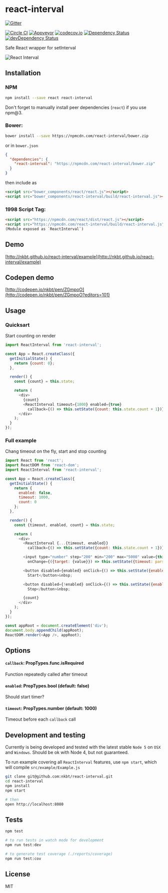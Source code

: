 # react-interval

[![Gitter](https://badges.gitter.im/Join%20Chat.svg)](https://gitter.im/nkbt/help)

[![Circle CI](https://circleci.com/gh/nkbt/react-interval.svg?style=shield)](https://circleci.com/gh/nkbt/react-interval)
[![Appveyor](https://ci.appveyor.com/api/projects/status/iq9ny700mnemkq6v?svg=true)](https://ci.appveyor.com/project/nkbt/react-interval)
[![codecov.io](https://codecov.io/github/nkbt/react-interval/coverage.svg?branch=master)](https://codecov.io/github/nkbt/react-interval?branch=master)
[![Dependency Status](https://david-dm.org/nkbt/react-interval.svg)](https://david-dm.org/nkbt/react-interval)
[![devDependency Status](https://david-dm.org/nkbt/react-interval/dev-status.svg)](https://david-dm.org/nkbt/react-interval#info=devDependencies)

Safe React wrapper for setInterval


![React Interval](./src/example/react-interval.gif)


## Installation

### NPM

```sh
npm install --save react react-interval
```

Don't forget to manually install peer dependencies (`react`) if you use npm@3.


### Bower:
```sh
bower install --save https://npmcdn.com/react-interval/bower.zip
```

or in `bower.json`

```json
{
  "dependencies": {
    "react-interval": "https://npmcdn.com/react-interval/bower.zip"
  }
}
```

then include as
```html
<script src="bower_components/react/react.js"></script>
<script src="bower_components/react-interval/build/react-interval.js"></script>
```


### 1998 Script Tag:
```html
<script src="https://npmcdn.com/react/dist/react.js"></script>
<script src="https://npmcdn.com/react-interval/build/react-interval.js"></script>
(Module exposed as `ReactInterval`)
```


## Demo

[http://nkbt.github.io/react-interval/example](http://nkbt.github.io/react-interval/example)

## Codepen demo

[http://codepen.io/nkbt/pen/ZGmpoO](http://codepen.io/nkbt/pen/ZGmpoO?editors=101)

## Usage

### Quicksart
Start counting on render

```js
import ReactInterval from 'react-interval';

const App = React.createClass({
  getInitialState() {
    return {count: 0};
  },

  render() {
    const {count} = this.state;

    return (
      <div>
        {count}
        <ReactInterval timeout={1000} enabled={true}
          callback={() => this.setState({count: this.state.count + 1})} />
      </div>
    );
  }
});
```

### Full example
Chang timeout on the fly, start and stop counting

```js
import React from 'react';
import ReactDOM from 'react-dom';
import ReactInterval from 'react-interval';

const App = React.createClass({
  getInitialState() {
    return {
      enabled: false,
      timeout: 1000,
      count: 0
    };
  },

  render() {
    const {timeout, enabled, count} = this.state;

    return (
      <div>
        <ReactInterval {...{timeout, enabled}}
          callback={() => this.setState({count: this.state.count + 1})} />

        <input type="number" step="200" min="200" max="5000" value={this.state.timeout}
          onChange={({target: {value}}) => this.setState({timeout: parseInt(value, 10)})} />&nbsp;

        <button disabled={enabled} onClick={() => this.setState({enabled: true})}>
          Start</button>&nbsp;

        <button disabled={!enabled} onClick={() => this.setState({enabled: false})}>
          Stop</button>&nbsp;

        {count}
      </div>
    );
  }
});

const appRoot = document.createElement('div');
document.body.appendChild(appRoot);
ReactDOM.render(<App />, appRoot);
```

## Options


#### `callback`: PropTypes.func.isRequired

Function repeatedly called after timeout


#### `enabled`: PropTypes.bool (default: false)

Should start timer?


#### `timeout`: PropTypes.number (default: 1000)

Timeout before each `callback` call


## Development and testing

Currently is being developed and tested with the latest stable `Node 5` on `OSX` and `Windows`.
Should be ok with Node 4, but not guaranteed.

To run example covering all `ReactInterval` features, use `npm start`, which will compile `src/example/Example.js`

```bash
git clone git@github.com:nkbt/react-interval.git
cd react-interval
npm install
npm start

# then
open http://localhost:8080
```

## Tests

```bash
npm test

# to run tests in watch mode for development
npm run test:dev

# to generate test coverage (./reports/coverage)
npm run test:cov
```

## License

MIT

